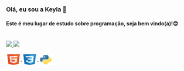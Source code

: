 ### Olá, eu sou a Keyla 🙂
#### Este é meu lugar de estudo sobre programação, seja bem vindo(a)!😊
#
<div>
  <a href="https://github.com/KeylaVSantos">
  <img height="180em" src="https://github-readme-stats.vercel.app/api?username=KeylaVSantos&show_icons=true&theme=dracula&include_all_commits=true&count_private=true"/>
  <img height="180em" src="https://github-readme-stats.vercel.app/api/top-langs/?username=KeylaVSantos&layout=compact&langs_count=16&theme=dracula"/>
</div>
<div style="display: inline_block"><br>
  <img align="center" alt="Keyla-HTML" height="30" width="40" src="https://raw.githubusercontent.com/devicons/devicon/master/icons/html5/html5-original.svg">
  <img align="center" alt="Keyla-CSS" height="30" width="40" src="https://raw.githubusercontent.com/devicons/devicon/master/icons/css3/css3-original.svg">
  <img align="center" alt="Keyla-Python" height="30" width="40" src="https://raw.githubusercontent.com/devicons/devicon/master/icons/python/python-original.svg">
</div>

<!-- ainda estou arrumando...

<div>
  <a href = "mailto:keyla.v.d.santos.com"><img src="https://img.shields.io/badge/-Gmail-FD3A5C?style=for-the-badge&logo=gmail&logoColor=white" target="_blank"></a>
</div>

![Keyla GitHub stats](https://github-readme-stats.vercel.app/api?username=KeylaVSantos&show_icons=true&theme=radical) [![Top Langs](https://github-readme-stats.vercel.app/api/top-langs/?username=KeylaVSantos&layout=compact)](https://github.com/anuraghazra/github-readme-stats)

## Tecnologias que uso

<div style="display: inline_block">
    <img align="center" alt="Python" src="https://img.shields.io/badge/Python-3776AB?style=for-the-badge&logo=python&logoColor=white" />
    <img align="center" alt="CSS" src="https://img.shields.io/badge/CSS-239120?style=for-the-badge&logo=css3&logoColor=white" />
    <img align="center" alt="HTML5" src="https://img.shields.io/badge/HTML5-E34F26?style=for-the-badge&logo=html5&logoColor=white" />
</div>-->
